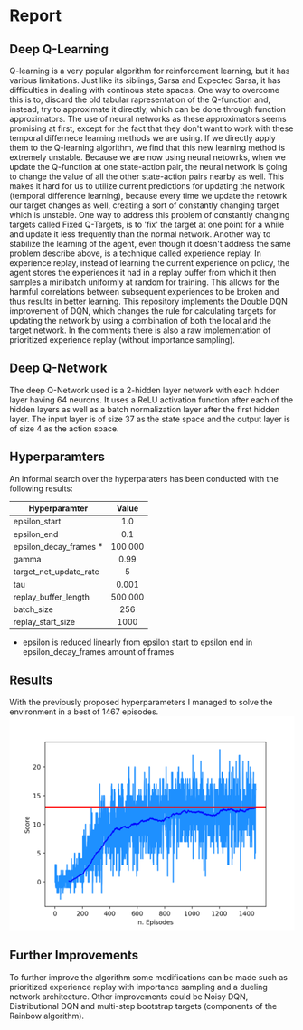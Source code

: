 # Report

## Deep Q-Learning
Q-learning is a very popular algorithm for reinforcement learning, but it has various limitations. Just like its siblings, Sarsa and Expected Sarsa, it has difficulties in dealing with continous state spaces. One way to overcome this is to, discard the old tabular rapresentation of the Q-function and, instead, try to approximate it directly, which can be done through function approximators.
The use of neural networks as these approximators seems promising at first, except for the fact that they don't want to work with these temporal differnece learning methods we are using. If we directly apply them to the Q-learning algorithm, we find that this new learning method is extremely unstable. Because we are now using neural netowrks, when we update the Q-function at one state-action pair, the neural network is going to change the value of all the other state-action pairs nearby as well. This makes it hard for us to utilize current predictions for updating the network (temporal difference learning), because every time we update the netowrk our target changes as well, creating a sort of constantly changing target which is unstable.
One way to address this problem of constantly changing targets called Fixed Q-Targets, is to 'fix' the target at one point for a while and update it less frequently than the normal network.
Another way to stabilize the learning of the agent, even though it doesn't address the same problem describe above, is a technique called experience replay. In experience replay, instead of learning the current experience on policy, the agent stores the experiences it had in a replay buffer from which it then samples a minibatch uniformly at random for training. This allows for the harmful correlations between subsequent experiences to be broken and thus results in better learning.
This repository implements the Double DQN improvement of DQN, which changes the rule for calculating targets for updating the network by using a combination of both the local and the target network. In the comments there is also a raw implementation of prioritized experience replay (without importance sampling).

## Deep Q-Network
The deep Q-Network used is a 2-hidden layer network with each hidden layer having 64 neurons. It uses a ReLU activation function after each of the hidden layers as well as a batch normalization layer after the first hidden layer. The input layer is of size 37 as the state space and the output layer is of size 4 as the action space.

## Hyperparamters
An informal search over the hyperparaters has been conducted with the following results:

|     Hyperparamter             |      Value                      |
|-------------------------------|:-------------------------------:|
|    epsilon_start              |          1.0                    |
|    epsilon_end                |          0.1                    |
|    epsilon_decay_frames *     |          100 000                |
|    gamma                      |          0.99                   |
|    target_net_update_rate     |          5                      |
|    tau                        |          0.001                  |
|    replay_buffer_length       |          500 000                |
|    batch_size                 |          256                    |
|    replay_start_size          |          1000                   |
* epsilon is reduced linearly from epsilon start to epsilon end in epsilon_decay_frames amount of frames

## Results
With the previously proposed hyperparameters I managed to solve the environment in a best of 1467 episodes.
![alt text](https://raw.githubusercontent.com/lbarazza/Banana-Collector/master/images/DDQN_e100k_batchnorm.png "DDQN_e100k_batchnorm")


## Further Improvements
To further improve the algorithm some modifications can be made such as prioritized experience replay with importance sampling and a dueling network architecture. Other improvements could be Noisy DQN,  Distributional DQN and multi-step bootstrap targets (components of the Rainbow algorithm).






